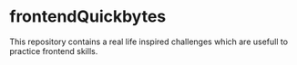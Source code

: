 # frontendQuickbytes
This repository contains a real life inspired challenges which are usefull to practice frontend skills.
